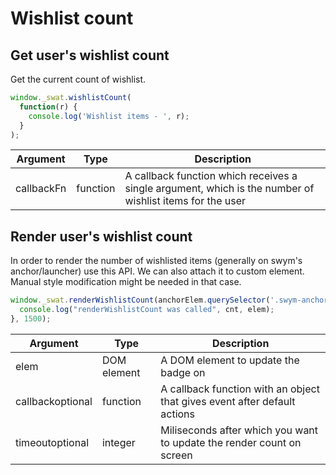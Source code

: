 # Wishlist count

## Get user's wishlist count

Get the current count of wishlist.

```javascript
window._swat.wishlistCount(
  function(r) {
    console.log('Wishlist items - ', r);
  }
);
```

Argument | Type | Description
--------- | ------- | -----------
callbackFn | function | A callback function which receives a single argument, which is the number of wishlist items for the user


## Render user's wishlist count

In order to render the number of wishlisted items (generally on swym's anchor/launcher) use this API. We can also attach it to custom element. Manual style modification might be needed in that case.

```javascript
window._swat.renderWishlistCount(anchorElem.querySelector('.swym-anchor-badge'), function(cnt, elem){
  console.log("renderWishlistCount was called", cnt, elem);
}, 1500);
```

Argument | Type | Description
--------- | ------- | -----------
elem | DOM element | A DOM element to update the badge on
callback<span>optional</span> | function | A callback function with an object that gives event after default actions
timeout<span>optional</span> | integer | Miliseconds after which you want to update the render count on screen